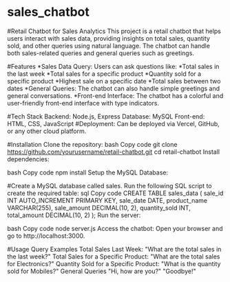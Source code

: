 # sales_chatbot
#Retail Chatbot for Sales Analytics
This project is a retail chatbot that helps users interact with sales data, providing insights on total sales, quantity sold, and other queries using natural language. The chatbot can handle both sales-related queries and general queries such as greetings.

#Features
*Sales Data Query: Users can ask questions like:
*Total sales in the last week
*Total sales for a specific product
*Quantity sold for a specific product
*Highest sale on a specific date
*Total sales between two dates
*General Queries: The chatbot can also handle simple greetings and general conversations.
*Front-end Interface: The chatbot has a colorful and user-friendly front-end interface with type indicators.

#Tech Stack
Backend: Node.js, Express
Database: MySQL
Front-end: HTML, CSS, JavaScript
#Deployment: Can be deployed via Vercel, GitHub, or any other cloud platform.

#Installation
Clone the repository:
bash
Copy code
git clone https://github.com/yourusername/retail-chatbot.git
cd retail-chatbot
Install dependencies:

bash
Copy code
npm install
Setup the MySQL Database:

#Create a MySQL database called sales.
Run the following SQL script to create the required table:
sql
Copy code
CREATE TABLE sales_data (
    sale_id INT AUTO_INCREMENT PRIMARY KEY,
    sale_date DATE,
    product_name VARCHAR(255),
    sale_amount DECIMAL(10, 2),
    quantity_sold INT,
    total_amount DECIMAL(10, 2)
);
Run the server:

bash
Copy code
node server.js
Access the chatbot: Open your browser and go to http://localhost:3000.

#Usage
Query Examples
Total Sales Last Week:
"What are the total sales in the last week?"
Total Sales for a Specific Product:
"What are the total sales for Electronics?"
Quantity Sold for a Specific Product:
"What is the quantity sold for Mobiles?"
General Queries
"Hi, how are you?"
"Goodbye!"
